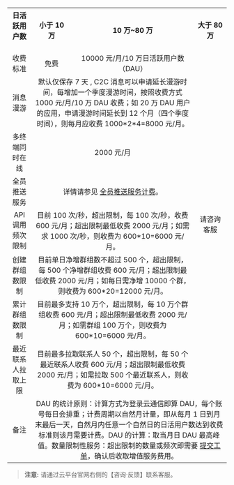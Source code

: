
<table>
    <tr>
        <th  width="19%">日活跃用户数</td> 
        <th  width="33%">小于 10 万</td>
				<th  width="33%"> 10 万~80 万</td>
				<th width="15%">大于 80 万</td>
   </tr>
   <tr>
        <td align="center">收费标准</td> 
				<td align="center">免费</td>
			  <td align="center">10000 元/月/10 万日活跃用户数（DAU）</td>
				<td align="center" rowspan="8" >请咨询客服 </td>
   </tr>
   <tr>
        <td align="center" >消息漫游</td> 
				<td align="center" colspan="2" >默认仅保存 7 天 , C2C 消息可以申请延长漫游时间，每增加一个季度漫游时间，按照收费方式 1000 元/月/10 万 DAU 收费；如 20 万 DAU 用户的应用，申请漫游时间延长到 12 个月（四个季度时间），则每月应收费 1000*2*4=8000 元/月。</td>
   </tr>
    <tr>
        <td align="center">多终端同时在线</td> 
				<td align="center" colspan="2">2000 元/月</td>
   </tr>
   <tr>
        <td align="center">全员推送服务</td> 
				<td align="center" colspan="2">详情请参见 <a href="http://tcecqpoc.fsphere.cn/document/product/269/7912">全员推送服务计费</a>。</td>
   </tr>
	    <tr>
        <td align="center">API 调用频次限制</td> 
				<td align="center" colspan="2">目前 100 次/秒，超出限制，每 100 次/秒，收费 600 元/月；超出限制最低收费 2000 元/月；如需求 1000 次/秒，则收费为 600*10=6000 元/月。</td>
   </tr>
	    <tr>
        <td align="center">创建群组数限制</td> 
				<td align="center"  colspan="2">目前单日净增群组数不超过 500 个，超出限制，每 500 个净增群组收费 600 元/月；超出限制最低收费 2000 元/月；如每日需净增 10000 个群，则收费为 600*20=12000 元/月。</td> 
   </tr>
	    <tr>
        <td align="center">累计群组数限制</td> 
				<td align="center"  colspan="2">目前最多支持 10 万个，超出限制，每 10 万个群组收费 600 元/月；超出限制最低收费 2000 元/月；如需群组 100 万个，则收费为 600*10=6000 元/月。</td>
   </tr>
	 <tr>
        <td align="center">最近联系人拉取上限</td> 
				<td align="center"  colspan="2">目前最多拉取联系人 50 个，超出限制，每 50 个最近联系人收费 600 元/月；超出限制最低收费 2000 元/月；如需拉取 500 个最近联系人，则收费为 600*10=6000 元/月。</td>
   </tr>
	 <tr>
        <td align="center">备注</td> 
				<td align="center"  colspan="3">DAU 的统计原则：计算方式为登录云通信即算 DAU，每个账号每日会排重；计费周期以自然月计量，即从每月 1 日到月末最后一天，自然月内任意一个自然日的日活用户数达到收费标准则该月需要计费。DAU 的计算：取当月日 DAU 最高峰值。数量限制性服务：超出限制的数量或频次即需要 <a href="http://tcecqpoc.fsphere.cn/document/product/269/3916">提交工单</a>，确认后收取增值服务费用。</td>
   </tr>
</table>

> **注意:**
> 请通过云平台官网右侧的【咨询·反馈】联系客服。
